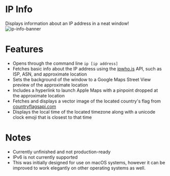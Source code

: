 # IP Info
Displays information about an IP address in a neat window!
![ip-info-banner](https://user-images.githubusercontent.com/45981228/215349605-8b9d7172-4212-4db7-8e4f-dcd0d001f6eb.png)

# Features
* Opens through the command line `ip [ip address]`
* Fetches basic info about the IP address using the <a href="https://ipwho.is/">ipwho.is</a> API, such as ISP, ASN, and approximate location
* Sets the background of the window to a Google Maps Street View preview of the approximate location
* Includes a hyperlink to launch Apple Maps with a pinpoint dropped at the approximate location
* Fetches and displays a vector image of the located country's flag from <a href="https://countryflagsapi.com">countryflagsapi.com</a>
* Displays the local time of the located timezone along with a unicode clock emoji that is closest to that time

# Notes
* Currently unfinished and not production-ready
* IPv6 is not currently supported
* This was initially designed for use on macOS systems, however it can be improved to work elegantly on other operating systems as well.

